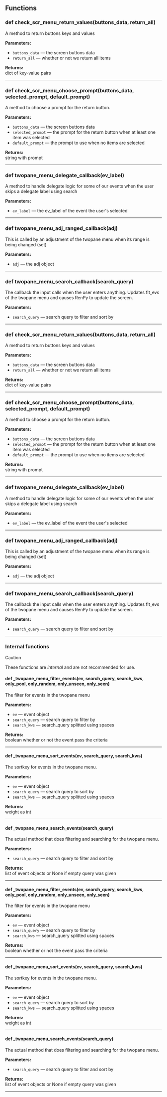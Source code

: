 ## Functions

### def check_scr_menu_return_values(buttons_data, return_all)

A method to return buttons keys and values

**Parameters:**
- `buttons_data` &mdash; the screen buttons data
- `return_all` &mdash; whether or not we return all items


**Returns:**<br>
dict of key-value pairs

---

### def check_scr_menu_choose_prompt(buttons_data, selected_prompt, default_prompt)

A method to choose a prompt for the return button.

**Parameters:**
- `buttons_data` &mdash; the screen buttons data
- `selected_prompt` &mdash; the prompt for the return button when at least one item was selected
- `default_prompt` &mdash; the prompt to use when no items are selected


**Returns:**<br>
string with prompt

---

### def twopane_menu_delegate_callback(ev_label)

A method to handle delegate logic for some of our events when the user skips a delegate label using search

**Parameters:**
- `ev_label` &mdash; the ev_label of the event the user's selected


---

### def twopane_menu_adj_ranged_callback(adj)

This is called by an adjustment of the twopane menu when its range is being changed (set)

**Parameters:**
- `adj` &mdash; the adj object


---

### def twopane_menu_search_callback(search_query)

The callback the input calls when the user enters anything. Updates flt_evs of the twopane menu and causes RenPy to update the screen.

**Parameters:**
- `search_query` &mdash; search query to filter and sort by


---

### def check_scr_menu_return_values(buttons_data, return_all)

A method to return buttons keys and values

**Parameters:**
- `buttons_data` &mdash; the screen buttons data
- `return_all` &mdash; whether or not we return all items


**Returns:**<br>
dict of key-value pairs

---

### def check_scr_menu_choose_prompt(buttons_data, selected_prompt, default_prompt)

A method to choose a prompt for the return button.

**Parameters:**
- `buttons_data` &mdash; the screen buttons data
- `selected_prompt` &mdash; the prompt for the return button when at least one item was selected
- `default_prompt` &mdash; the prompt to use when no items are selected


**Returns:**<br>
string with prompt

---

### def twopane_menu_delegate_callback(ev_label)

A method to handle delegate logic for some of our events when the user skips a delegate label using search

**Parameters:**
- `ev_label` &mdash; the ev_label of the event the user's selected


---

### def twopane_menu_adj_ranged_callback(adj)

This is called by an adjustment of the twopane menu when its range is being changed (set)

**Parameters:**
- `adj` &mdash; the adj object


---

### def twopane_menu_search_callback(search_query)

The callback the input calls when the user enters anything. Updates flt_evs of the twopane menu and causes RenPy to update the screen.

**Parameters:**
- `search_query` &mdash; search query to filter and sort by


---

### Internal functions

> [!CAUTION]
> These functions are *internal* and are not recommended for use.

#### def _twopane_menu_filter_events(ev, search_query, search_kws, only_pool, only_random, only_unseen, only_seen)

The filter for events in the twopane menu

**Parameters:**
- `ev` &mdash; event object
- `search_query` &mdash; search query to filter by
- `search_kws` &mdash; search_query splitted using spaces


**Returns:**<br>
boolean whether or not the event pass the criteria

---

#### def _twopane_menu_sort_events(ev, search_query, search_kws)

The sortkey for events in the twopane menu.

**Parameters:**
- `ev` &mdash; event object
- `search_query` &mdash; search query to sort by
- `search_kws` &mdash; search_query splitted using spaces


**Returns:**<br>
weight as int

---

#### def _twopane_menu_search_events(search_query)

The actual method that does filtering and searching for the twopane menu.

**Parameters:**
- `search_query` &mdash; search query to filter and sort by


**Returns:**<br>
list of event objects or None if empty query was given

---

#### def _twopane_menu_filter_events(ev, search_query, search_kws, only_pool, only_random, only_unseen, only_seen)

The filter for events in the twopane menu

**Parameters:**
- `ev` &mdash; event object
- `search_query` &mdash; search query to filter by
- `search_kws` &mdash; search_query splitted using spaces


**Returns:**<br>
boolean whether or not the event pass the criteria

---

#### def _twopane_menu_sort_events(ev, search_query, search_kws)

The sortkey for events in the twopane menu.

**Parameters:**
- `ev` &mdash; event object
- `search_query` &mdash; search query to sort by
- `search_kws` &mdash; search_query splitted using spaces


**Returns:**<br>
weight as int

---

#### def _twopane_menu_search_events(search_query)

The actual method that does filtering and searching for the twopane menu.

**Parameters:**
- `search_query` &mdash; search query to filter and sort by


**Returns:**<br>
list of event objects or None if empty query was given

---

